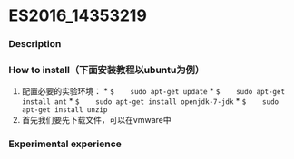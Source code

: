 # ES2016_14353219

### Description
### How to install（下面安装教程以ubuntu为例）
  1. 配置必要的实验环境：
    * `$	sudo apt-get update`
    * `$	sudo apt-get install ant`
    * `$ 	sudo apt-get install openjdk-7-jdk`
    * `$	sudo apt-get install unzip`
  2. 首先我们要先下载文件，可以在vmware中
### Experimental experience
